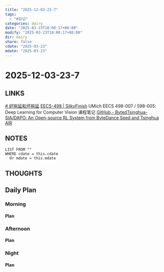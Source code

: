 ```yaml
---
title: "2025-12-03-23-7"
tags:
  - "#日记"
categories: dairy
date: "2025-03-23T10:00:17+08:00"
modify: "2025-03-23T10:00:17+08:00"
dir: dairy
share: false
cdate: "2025-03-23"
mdate: "2025-03-23"
---
```


# 2025-12-03-23-7

## LINKS
[# 好拖延和坏拖延](https://zhuanlan.zhihu.com/p/31463697846?utm_psn=1887075628861335457)
[EECS-498 \| SilkyFinish](https://silkyfinish.github.io/2025/02/25/CV%20Note/) UMich EECS 498-007 / 598-005: Deep Learning for Computer Vision 课程笔记
[GitHub - BytedTsinghua-SIA/DAPO: An Open-source RL System from ByteDance Seed and Tsinghua AIR](https://github.com/BytedTsinghua-SIA/DAPO)
## NOTES


```dataview
LIST FROM "" 
WHERE cdate = this.cdate
  Or mdate = this.mdate
```
## THOUGHTS

## Daily Plan

### Morning

#### Plan

### Afternoon

#### Plan

### Night

#### Plan


